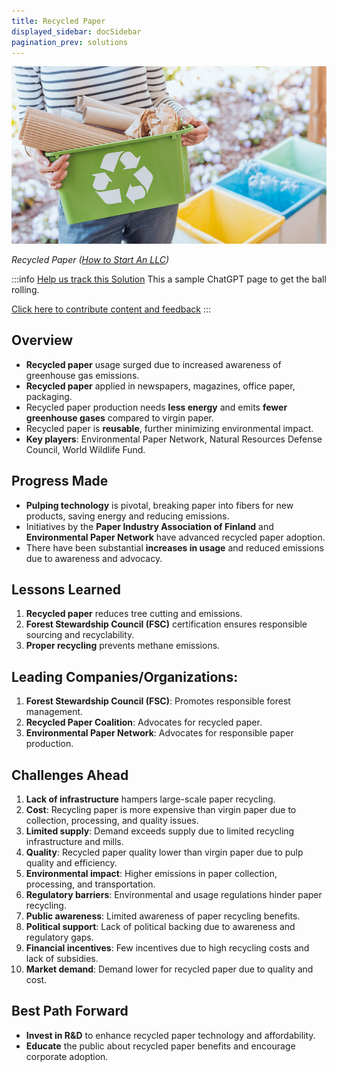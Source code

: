 ```yaml
---
title: Recycled Paper
displayed_sidebar: docSidebar
pagination_prev: solutions
---
```

![](/../static/img/recycled-paper.jpg)

*Recycled Paper ([How to Start An LLC](https://howtostartanllc.com/business-ideas/paper-recycling))*

:::info [Help us track this Solution](contribute)
This a sample ChatGPT page to get the ball rolling.

[Click here to contribute content and feedback](contribute)
:::



## Overview

- **Recycled paper** usage surged due to increased awareness of greenhouse gas emissions.
- **Recycled paper** applied in newspapers, magazines, office paper, packaging.
- Recycled paper production needs **less energy** and emits **fewer greenhouse gases** compared to virgin paper.
- Recycled paper is **reusable**, further minimizing environmental impact.
- **Key players**: Environmental Paper Network, Natural Resources Defense Council, World Wildlife Fund.

## Progress Made

- **Pulping technology** is pivotal, breaking paper into fibers for new products, saving energy and reducing emissions.
- Initiatives by the **Paper Industry Association of Finland** and **Environmental Paper Network** have advanced recycled paper adoption.
- There have been substantial **increases in usage** and reduced emissions due to awareness and advocacy.

## Lessons Learned

1. **Recycled paper** reduces tree cutting and emissions.
2. **Forest Stewardship Council (FSC)** certification ensures responsible sourcing and recyclability.
3. **Proper recycling** prevents methane emissions.

## Leading Companies/Organizations:

1. **Forest Stewardship Council (FSC)**: Promotes responsible forest management.
2. **Recycled Paper Coalition**: Advocates for recycled paper.
3. **Environmental Paper Network**: Advocates for responsible paper production.

## Challenges Ahead

1. **Lack of infrastructure** hampers large-scale paper recycling.
2. **Cost**: Recycling paper is more expensive than virgin paper due to collection, processing, and quality issues.
3. **Limited supply**: Demand exceeds supply due to limited recycling infrastructure and mills.
4. **Quality**: Recycled paper quality lower than virgin paper due to pulp quality and efficiency.
5. **Environmental impact**: Higher emissions in paper collection, processing, and transportation.
6. **Regulatory barriers**: Environmental and usage regulations hinder paper recycling.
7. **Public awareness**: Limited awareness of paper recycling benefits.
8. **Political support**: Lack of political backing due to awareness and regulatory gaps.
9. **Financial incentives**: Few incentives due to high recycling costs and lack of subsidies.
10. **Market demand**: Demand lower for recycled paper due to quality and cost.

## Best Path Forward

- **Invest in R&D** to enhance recycled paper technology and affordability.
- **Educate** the public about recycled paper benefits and encourage corporate adoption.
